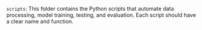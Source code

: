 `scripts`: This folder contains the Python scripts that automate data processing, model training, testing, and evaluation. Each script should have a clear name and function.
